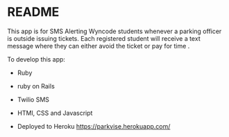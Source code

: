 # README

This app is for SMS Alerting Wyncode students whenever a parking officer is outside issuing tickets. Each registered student will receive a text message where they can either avoid the ticket or pay for time . 

To develop this app:

* Ruby

* ruby on Rails

* Twilio SMS

* HTMl, CSS and Javascript

* Deployed to Heroku https://parkvise.herokuapp.com/
